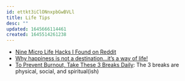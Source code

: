 ```yaml
---
id: ettkt3iClONnxpbGwBVLl
title: Life Tips
desc: ""
updated: 1645666114461
created: 1645514261238
---
```


- [Nine Micro Life Hacks I Found on Reddit](https://medium.com/mind-cafe/nine-micro-life-hacks-i-found-on-reddit-that-are-surprisingly-useful-6c74638798e6)
- [Why happiness is not a destination…it’s a way of life!](https://www.roystonguest.com/blog/why-happiness-is-not-a-destinationits-a-way-of-life/)
- [To Prevent Burnout, Take These 3 Breaks Daily](https://forge.medium.com/the-3-breaks-you-need-to-take-every-day-44b84e062086): The 3 breaks are physical, social, and spiritual(ish)
